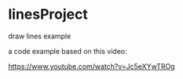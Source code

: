 # linesProject
draw lines example

a code example based on this video:

https://www.youtube.com/watch?v=Jc5eXYwTROg


